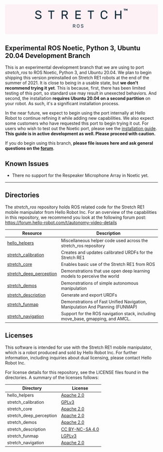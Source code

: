 ![](./images/banner.png)

## Experimental ROS Noetic, Python 3, Ubuntu 20.04 Development Branch

This is an experimental development branch that we are using to port *stretch_ros* to ROS Noetic, Python 3, and Ubuntu 20.04. We plan to begin shipping this version preinstalled on Stretch RE1 robots at the end of the summer of 2021. It is close to being in a usable state, but **we don't recommend trying it yet**. This is because, first, there has been limited testing of this port, so standard use may result in unexected behaviors. And second, the installation **requires Ubuntu 20.04 on a second partition** on your robot. As such, it's a significant installation process.

In the near future, we expect to begin using the port internally at Hello Robot to continue refining it while adding new capabilities. We also expect some customers who have requested this port to begin trying it out. For users who wish to test out the Noetic port, please see the [installation guide](install_noetic.md). **This guide is in active development as well. Please proceed with caution.**

If you do begin using this branch, **please file issues here and ask general questions on the [forum](forum.hello-robot.com)**.

## Known Issues

 - There no support for the Respeaker Microphone Array in Noetic yet.


---

## Directories

The *stretch_ros* repository holds ROS related code for the Stretch RE1 mobile manipulator from Hello Robot Inc. For an overview of the capabilities in this repository, we recommend you look at the following forum post: https://forum.hello-robot.com/t/autonomy-video-details


| Resource                                                     | Description                                                  |
| ------------------------------------------------------------ | ------------------------------------------------------------ |
[hello_helpers](https://github.com/hello-robot/stretch_ros/blob/master/hello_helpers/README.md) | Miscellaneous helper code used across the stretch_ros repository 
[stretch_calibration](https://github.com/hello-robot/stretch_ros/tree/master/stretch_calibration/README.md) | Creates and updates calibrated URDFs for the Stretch RE1      
[stretch_core](https://github.com/hello-robot/stretch_ros/tree/master/stretch_core/README.md) | Enables basic use of the Stretch RE1 from ROS    
[stretch_deep_perception](https://github.com/hello-robot/stretch_ros/blob/master/stretch_deep_perception/README.md) | Demonstrations that use open deep learning models to perceive the world 
[stretch_demos](https://github.com/hello-robot/stretch_ros/tree/master/stretch_demos/README.md) | Demonstrations of simple autonomous manipulation  
[stretch_description](https://github.com/hello-robot/stretch_ros/blob/master/stretch_description/README.md) | Generate and export URDFs 
[stretch_funmap](https://github.com/hello-robot/stretch_ros/blob/master/stretch_funmap/README.md) | Demonstrations of Fast Unified Navigation, Manipulation And Planning (FUNMAP) 
[stretch_navigation](https://github.com/hello-robot/stretch_ros/blob/master/stretch_navigation/README.md) | Support for the ROS navigation stack, including move_base, gmapping, and AMCL.

## Licenses

This software is intended for use with the Stretch RE1 mobile manipulator, which is a robot produced and sold by Hello Robot Inc. For further information, including inquiries about dual licensing, please contact Hello Robot Inc.

For license details for this repository, see the LICENSE files found in the directories. A summary of the licenses follows: 

Directory | License
--- | ---
hello_helpers | [Apache 2.0](http://www.apache.org/licenses/LICENSE-2.0)
stretch_calibration | [GPLv3](https://www.gnu.org/licenses/gpl-3.0.html)
stretch_core | [Apache 2.0](http://www.apache.org/licenses/LICENSE-2.0)
stretch_deep_perception | [Apache 2.0](http://www.apache.org/licenses/LICENSE-2.0)
stretch_demos | [Apache 2.0](http://www.apache.org/licenses/LICENSE-2.0)
stretch_description | [CC BY-NC-SA 4.0](https://creativecommons.org/licenses/by-nc-sa/4.0/)
stretch_funmap | [LGPLv3](https://www.gnu.org/licenses/lgpl-3.0.en.html)
stretch_navigation | [Apache 2.0](http://www.apache.org/licenses/LICENSE-2.0)

